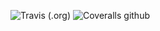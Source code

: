 ![Travis (.org)](https://travis-ci.com/Enjoyzz/forms.svg?branch=3.x)
![Coveralls github](https://img.shields.io/coveralls/github/Enjoyzz/forms)
